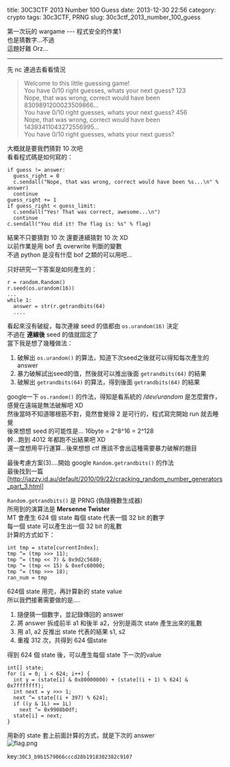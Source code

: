 title: 30C3CTF 2013 Number 100 Guess
date: 2013-12-30 22:56
category: crypto
tags: 30c3CTF, PRNG
slug: 30c3ctf_2013_number_100_guess

第一次玩的 wargame --- 程式安全的作業1  
也是猜數字...不過  
這題好難 Orz...  
* * *

先 nc 連過去看看情況  
>Welcome to this little guessing game!  
>You have 0/10 right guesses, whats your next guess? 123  
>Nope, that was wrong, correct would have been 8309891200023509866...  
>You have 0/10 right guesses, whats your next guess? 456  
>Nope, that was wrong, correct would have been 14393411043272556995...  
>You have 0/10 right guesses, whats your next guess?  

大概就是要我們猜對 10 次吧  
看看程式碼是如何寫的：  

```
if guess != answer:
  guess_right = 0
  c.sendall("Nope, that was wrong, correct would have been %s...\n" % answer)
  continue
guess_right += 1
if guess_right < guess_limit:
  c.sendall("Yes! That was correct, awesome...\n")
  continue
c.sendall("You did it! The flag is: %s" % flag)
```

結果不只要猜對 10 次 還要連續猜對 10 次 XD  
以前作業是用 bof 去 overwrite 判斷的變數  
不過 python 是沒有什麼 bof 之類的可以用吧...  

只好研究一下答案是如何產生的：  

```
r = random.Random()
r.seed(os.urandom(16))
...
while 1:
  answer = str(r.getrandbits(64)
  ....
```

看起來沒有破綻，每次連線 seed 的值都由 `os.urandom(16)` 決定  
不過在 **連線後** seed 的值就固定了  
當下我是想了幾種做法：  

1. 破解出 `os.urandom()` 的算法，知道下次seed之後就可以得知每次產生的answer
2. 暴力破解試出seed的值，然後就可以推出後面 `getrandbits(64)` 的結果
3. 破解出 `getrandbits(64)` 的算法，得到後面 `getrandbits(64)` 的結果

google一下 `os.random()` 的作法，得知是看系統的 */dev/urandom* 是怎麼實作，感覺在遠端是無法破解吧 XD  
然後當時不知道哪根筋不對，竟然會覺得 2 是可行的，程式寫完開始 run 就去睡覺  
後來想想 seed 的可能性是... 16byte = 2^8^16 = 2^128   
幹...跑到 4012 年都跑不出結果吧 XD  
還一度想用平行運算...後來想想 ctf 應該不會出這種需要暴力破解的題目  

最後考慮方案(3)....開始 google `Random.getrandbits()` 的作法  
最後找到一篇  
[http://jazzy.id.au/default/2010/09/22/cracking_random_number_generators_part_3.html]  

`Random.getrandbits()` 是 PRNG (偽隨機數生成器)  
所用到的演算法是 **Mersenne Twister**  
MT 會產生 624 個 state
每個 state 代表一個 32 bit 的數字  
每一個 state 可以產生出一個 32 bit 的亂數  
計算的方式如下：  

```
int tmp = state[currentIndex];
tmp ^= (tmp >>> 11);
tmp ^= (tmp << 7) & 0x9d2c5680;
tmp ^= (tmp << 15) & 0xefc60000;
tmp ^= (tmp >>> 18);
ran_num = tmp
```

624個 state 用完，再計算新的 state value  
所以我們接著需要做的是....  

1. 隨便猜一個數字，並記錄傳回的 answer
2. 將 answer 拆成前半 a1 和後半 a2，分別是兩次 state 產生出來的亂數
3. 用 a1, a2 反推出 state 代表的結果 s1, s2
4. 重複 312 次，共得到 624 個state

得到 624 個 state 後，可以產生每個 state 下一次的value  

```
int[] state;
for (i = 0; i < 624; i++) {
  int y = (state[i] & 0x80000000) + (state[(i + 1) % 624] & 0x7fffffff);
  int next = y >>> 1;
  next ^= state[(i + 397) % 624];
  if ((y & 1L) == 1L)
    next ^= 0x9908b0df;
  state[i] = next;
}
```

用新的 state 套上前面計算的方式，就是下次的 answer  
![flag.png]({filename}/images/30c3CTF_2013_guess_flag.png)  

key:`30C3_b9b1579866cccd28b1918302382c9107`
